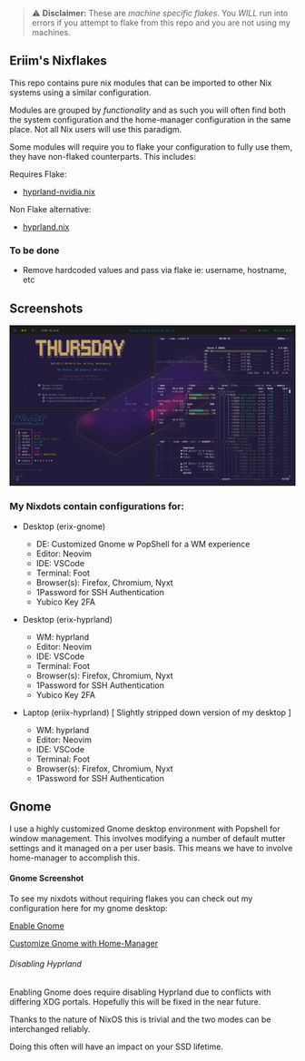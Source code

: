 > :warning: **Disclaimer:** These are *machine specific flakes*. You *WILL* run into errors if you attempt to flake from this repo and you are not using my machines.

## Eriim's Nixflakes

This repo contains pure nix modules that can be imported to other Nix systems using a similar configuration. 

Modules are grouped by *functionality* and as such you will often find both the system configuration and the home-manager configuration in the same place. Not all Nix users will use this paradigm.

Some modules will require you to flake your configuration to fully use them, they have non-flaked counterparts. This includes:

Requires Flake:
- [hyprland-nvidia.nix](https://github.com/erictossell/nixflakes/blob/main/modules/hyprland-nvidia.nix)

Non Flake alternative:
- [hyprland.nix](https://github.com/erictossell/nixflakes/blob/main/modules/hyprland.nix)

### To be done 
- Remove hardcoded values and pass via flake ie: username, hostname, etc

## Screenshots 
![Hyprland](screen-hyprland.png)

### My Nixdots contain configurations for:

- Desktop (erix-gnome)
    - DE: Customized Gnome w PopShell for a WM experience
    - Editor: Neovim
    - IDE: VSCode
    - Terminal: Foot
    - Browser(s): Firefox, Chromium, Nyxt
    - 1Password for SSH Authentication
    - Yubico Key 2FA

- Desktop (erix-hyprland)
    - WM: hyprland
    - Editor: Neovim
    - IDE: VSCode
    - Terminal: Foot
    - Browser(s): Firefox, Chromium, Nyxt
    - 1Password for SSH Authentication
    - Yubico Key 2FA

- Laptop (eriix-hyprland) [ Slightly stripped down version of my desktop ]
    - WM: hyprland
    - Editor: Neovim
    - IDE: VSCode
    - Terminal: Foot
    - Browser(s): Firefox, Chromium, Nyxt
    - 1Password for SSH Authentication

## Gnome

I use a highly customized Gnome desktop environment with Popshell for window management. This involves modifying a number of default mutter settings and it managed on a per user basis. This means we have to involve home-manager to accomplish this.

#### Gnome Screenshot

To see my nixdots without requiring flakes you can check out my configuration here for my gnome desktop:

[Enable Gnome](https://github.com/erictossell/nixdots/blob/main/desktop/modules/gnome.nix)

[Customize Gnome with Home-Manager](https://github.com/erictossell/nixdots/blob/main/desktop/modules/gnome-home.nix)

###### Disabling Hyprland
Enabling Gnome does require disabling Hyprland due to conflicts with differing XDG portals. Hopefully this will be fixed in the near future.

Thanks to the nature of NixOS this is trivial and the two modes can be interchanged reliably. 

Doing this often will have an impact on your SSD lifetime.


